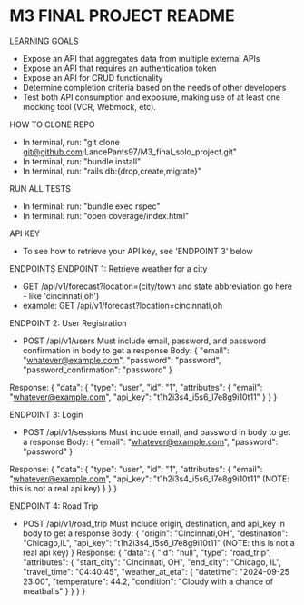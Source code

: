 # M3 FINAL PROJECT README

LEARNING GOALS
- Expose an API that aggregates data from multiple external APIs
- Expose an API that requires an authentication token
- Expose an API for CRUD functionality
- Determine completion criteria based on the needs of other developers
- Test both API consumption and exposure, making use of at least one mocking tool (VCR, Webmock, etc).

HOW TO CLONE REPO
- In terminal, run: "git clone git@github.com:LancePants97/M3_final_solo_project.git"
- In terminal, run: "bundle install"
- In terminal, run: "rails db:{drop,create,migrate}"

RUN ALL TESTS
- In terminal: run: "bundle exec rspec"
- In terminal: run: "open coverage/index.html"

API KEY
- To see how to retrieve your API key, see 'ENDPOINT 3' below

ENDPOINTS
ENDPOINT 1: Retrieve weather for a city
- GET /api/v1/forecast?location=(city/town and state abbreviation go here - like 'cincinnati,oh')
- example: GET /api/v1/forecast?location=cincinnati,oh

ENDPOINT 2: User Registration
- POST /api/v1/users
Must include email, password, and password confirmation in body to get a response
Body: 
{
  "email": "whatever@example.com",
  "password": "password",
  "password_confirmation": "password"
}

Response:
{
  "data": {
    "type": "user",
    "id": "1",
    "attributes": {
      "email": "whatever@example.com",
      "api_key": "t1h2i3s4_i5s6_l7e8g9i10t11"
    }
  }
}

ENDPOINT 3: Login
- POST /api/v1/sessions
Must include email, and password in body to get a response
Body:
{
  "email": "whatever@example.com",
  "password": "password"
}

Response:
{
  "data": {
    "type": "user",
    "id": "1",
    "attributes": {
      "email": "whatever@example.com",
      "api_key": "t1h2i3s4_i5s6_l7e8g9i10t11" (NOTE: this is not a real api key)
    }
  }
}

ENDPOINT 4: Road Trip
- POST /api/v1/road_trip
Must include origin, destination, and api_key in body to get a response
Body:
{
  "origin": "Cincinnati,OH",
  "destination": "Chicago,IL",
  "api_key": "t1h2i3s4_i5s6_l7e8g9i10t11" (NOTE: this is not a real api key)
}
Response:
{
    "data": {
        "id": "null",
        "type": "road_trip",
        "attributes": {
            "start_city": "Cincinnati, OH",
            "end_city": "Chicago, IL",
            "travel_time": "04:40:45",
            "weather_at_eta": {
                "datetime": "2024-09-25 23:00",
                "temperature": 44.2,
                "condition": "Cloudy with a chance of meatballs"
            }
        }
    }
}


